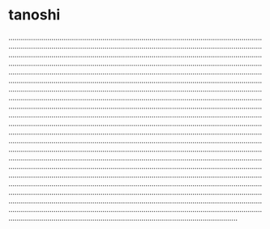 # tanoshi

............................................................................................................................................................................................................................................................................................................................................................................................................................................................................................................................................................................................................................................................................................................................................................................................................................................................................................................................................................................................................................................................................................................................................................................................................................................................................................................................................................................................................................................................................................................................................................................................................................................................................................................................................................................................................................................................................................................................................................................................................................................................................................................................................................................................................................................................................................................................................................................................................................................................................................................................................................................................................................................................................................................................................................................................................................
